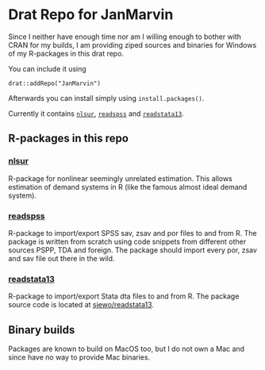 # Drat Repo for JanMarvin

Since I neither have enough time nor am I willing enough to bother with CRAN for
my builds, I am providing ziped sources and binaries for Windows of my 
R-packages in this drat repo.

You can include it using

```{R}
drat::addRepo("JanMarvin")
```

Afterwards you can install simply using `install.packages()`.

Currently it contains [`nlsur`](https://github.com/JanMarvin/nlsur), 
[`readspss`](https://github.com/JanMarvin/readspss) and
[`readstata13`](https://github.com/sjewo/readstata13).


## R-packages in this repo

### [nlsur](https://github.com/JanMarvin/nlsur)

R-package for nonlinear seemingly unrelated estimation. This allows estimation
of demand systems in R (like the famous almost ideal demand system).

### [readspss](https://github.com/JanMarvin/readspss)

R-package to import/export SPSS sav, zsav and por files to and from R. The
package is written from scratch using code snippets from different other 
sources PSPP, TDA and foreign. The package should import every por, zsav and
sav file out there in the wild.

### [readstata13](https://github.com/sjewo/readstata13)

R-package to import/export Stata dta files to and from R. The package source
code is located at [sjewo/readstata13](https://github.com/sjewo/readstata13).

## Binary builds

Packages are known to build on MacOS too, but I do not own a Mac and since have
no way to provide Mac binaries.
